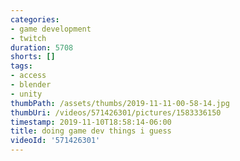 ```yaml
---
categories:
- game development
- twitch
duration: 5708
shorts: []
tags:
- access
- blender
- unity
thumbPath: /assets/thumbs/2019-11-11-00-58-14.jpg
thumbUri: /videos/571426301/pictures/1583336150
timestamp: 2019-11-10T18:58:14-06:00
title: doing game dev things i guess
videoId: '571426301'
---
```

